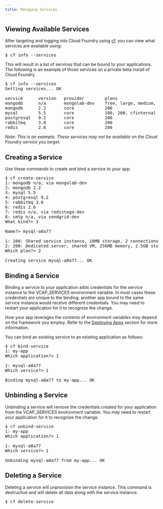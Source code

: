```yaml
---
title: Managing Services
---
```


## <a id='viewing-services'></a> Viewing Available Services ##

After targeting and logging into Cloud Foundry using [cf](/docs/using/managing-apps/cf/index.html), you can view what services are available using:

<pre class="terminal">
$ cf info --services
</pre>

This will result in a list of services that can be bound to your applications. The following is an example of those services on a private beta install of Cloud Foundry.

<pre class="terminal">
$ cf info --services
Getting services... OK

service      version   provider        plans                        description                     
mongodb      n/a       mongolab-dev    free, large, medium, small   Cloud hosted and managed MongoDB
mongodb      2.2       core            200                          MongoDB NoSQL database          
mysql        5.5       core            100, 200, cfinternal         MySQL database                  
postgresql   9.2       core            200                          PostgreSQL database (vFabric)   
rabbitmq     3.0       core            200                          RabbitMQ message queue          
redis        2.6       core            200                          Redis key-value store            
</pre>

<i>Note: This is an example. These services may not be available on the Cloud Foundry service you target.</i>

## <a id='create'></a>Creating a Service ##

Use these commands to create and bind a service to your app.

<pre class="terminal">
$ cf create-service
1: mongodb n/a, via mongolab-dev
2: mongodb 2.2
3: mysql 5.5
4: postgresql 9.2
5: rabbitmq 3.0
6: redis 2.6
7: redis n/a, via redistogo-dev
8: smtp n/a, via sendgrid-dev
What kind?> 3

Name?> mysql-a0a77

1: 100: Shared service instance, 10MB storage, 2 connections
2: 200: Dedicated server, shared VM, 256MB memory, 2.5GB storage, 30 connections
Which plan?> 2

Creating service mysql-a0a77... OK
</pre>

## <a id='bind'></a>Binding a Service ##

Binding a service to your application adds credentials for the service instance to the VCAP_SERVICES environment variable. In most cases these credentials are unique to the binding; another app bound to the same service instance would receive different credentials. You may need to restart your application for it to recognize the change. 

How your app leverages the contents of environment variables may depend on the framework you employ. Refer to the [Deploying Apps](/docs/using/deploying-apps/index.html) section for more information.

You can bind an existing service to an existing application as follows:

<pre class="terminal">
$ cf bind-service
1: my-app
Which application?> 1

1: mysql-a0a77
Which service?> 1

Binding mysql-a0a77 to my-app... OK
</pre>

## <a id='unbind'></a>Unbinding a Service ##

Unbinding a service will remove the credentials created for your application from the VCAP_SERVICES environment variable. You may need to restart your application for it to recognize the change. 

<pre class="terminal">
$ cf unbind-service
1: my-app
Which application?> 1

1: mysql-a0a77
Which service?> 1

Unbinding mysql-a0a77 from my-app... OK
</pre>

## <a id='delete'></a>Deleting a Service ##

Deleting a service will unprovision the service instance. This command is destructive and will delete all data along with the service instance. 

<pre class="terminal">
$ cf delete-service
</pre>

